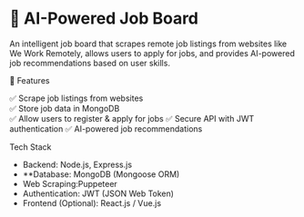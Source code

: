 # 🚀 AI-Powered Job Board

An intelligent job board that scrapes remote job listings from websites like We Work Remotely, allows users to apply for jobs, and provides AI-powered job recommendations based on user skills.

 📌 Features

✅ Scrape job listings from websites  
✅ Store job data in MongoDB  
✅ Allow users to register & apply for jobs 
✅ Secure API with JWT authentication 
✅ AI-powered job recommendations 



 Tech Stack

- Backend: Node.js, Express.js  
- **Database: MongoDB (Mongoose ORM)  
- Web Scraping:Puppeteer  
- Authentication: JWT (JSON Web Token)  
- Frontend (Optional): React.js / Vue.js  



